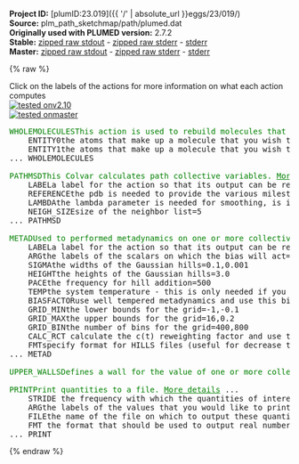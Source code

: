 **Project ID:** [plumID:23.019]({{ '/' | absolute_url }}eggs/23/019/)  
**Source:** plm_path_sketchmap/path/plumed.dat  
**Originally used with PLUMED version:** 2.7.2  
**Stable:** [zipped raw stdout](plumed.dat.plumed.stdout.txt.zip) - [zipped raw stderr](plumed.dat.plumed.stderr.txt.zip) - [stderr](plumed.dat.plumed.stderr)  
**Master:** [zipped raw stdout](plumed.dat.plumed_master.stdout.txt.zip) - [zipped raw stderr](plumed.dat.plumed_master.stderr.txt.zip) - [stderr](plumed.dat.plumed_master.stderr)  

{% raw %}
<div class="plumedpreheader">
<div class="headerInfo" id="value_details_data/plm_path_sketchmap/path/plumed.dat"> Click on the labels of the actions for more information on what each action computes </div>
<div class="containerBadge">
<div class="headerBadge"><a href="plumed.dat.plumed.stderr"><img src="https://img.shields.io/badge/v2.10-passing-green.svg" alt="tested onv2.10" /></a></div>
<div class="headerBadge"><a href="plumed.dat.plumed_master.stderr"><img src="https://img.shields.io/badge/master-passing-green.svg" alt="tested onmaster" /></a></div>
</div>
</div>
<pre class="plumedlisting">
<span class="plumedtooltip" style="color:green">WHOLEMOLECULES<span class="right">This action is used to rebuild molecules that can become split by the periodic boundary conditions. <a href="https://www.plumed.org/doc-master/user-doc/html/WHOLEMOLECULES" style="color:green">More details</a><i></i></span></span> ...
	<span class="plumedtooltip">ENTITY0<span class="right">the atoms that make up a molecule that you wish to align<i></i></span></span>=1-6304 <span style="color:blue" class="comment"># plm5</span>
	<span class="plumedtooltip">ENTITY1<span class="right">the atoms that make up a molecule that you wish to align<i></i></span></span>=6305-6353 <span style="color:blue" class="comment"># lig</span>
... WHOLEMOLECULES
<br/><span style="display:none;" id="data/plm_path_sketchmap/path/plumed.dat">The WHOLEMOLECULES action with label <b></b> calculates something</span><span class="plumedtooltip" style="color:green">PATHMSD<span class="right">This Colvar calculates path collective variables. <a href="https://www.plumed.org/doc-master/user-doc/html/PATHMSD" style="color:green">More details</a><i></i></span></span> ...
	<span class="plumedtooltip">LABEL<span class="right">a label for the action so that its output can be referenced in the input to other actions<i></i></span></span>=<b name="data/plm_path_sketchmap/path/plumed.datp1" onclick='showPath("data/plm_path_sketchmap/path/plumed.dat","data/plm_path_sketchmap/path/plumed.datp1","data/plm_path_sketchmap/path/plumed.datp1","brown")'>p1</b>
	<span class="plumedtooltip">REFERENCE<span class="right">the pdb is needed to provide the various milestones<i></i></span></span>=path_15f.pdb
	<span class="plumedtooltip">LAMBDA<span class="right">the lambda parameter is needed for smoothing, is in the units of plumed<i></i></span></span>=961 <span style="color:blue" class="comment"># lambda=2.3/(average_RMSD_between_frames)**2    2.3/0.048907^2</span>
	<span class="plumedtooltip">NEIGH_SIZE<span class="right">size of the neighbor list<i></i></span></span>=5
... PATHMSD
<br/><span style="display:none;" id="data/plm_path_sketchmap/path/plumed.datp1">The PATHMSD action with label <b>p1</b> calculates the following quantities:<table  align="center" frame="void" width="95%" cellpadding="5%"><tr><td width="5%"><b> Quantity </b>  </td><td><b> Description </b> </td></tr><tr><td width="5%">p1.sss</td><td>the position on the path</td></tr><tr><td width="5%">p1.zzz</td><td>the distance from the path</td></tr></table></span><span class="plumedtooltip" style="color:green">METAD<span class="right">Used to performed metadynamics on one or more collective variables. <a href="https://www.plumed.org/doc-master/user-doc/html/METAD" style="color:green">More details</a><i></i></span></span> ...
	<span class="plumedtooltip">LABEL<span class="right">a label for the action so that its output can be referenced in the input to other actions<i></i></span></span>=<b name="data/plm_path_sketchmap/path/plumed.datmetad" onclick='showPath("data/plm_path_sketchmap/path/plumed.dat","data/plm_path_sketchmap/path/plumed.datmetad","data/plm_path_sketchmap/path/plumed.datmetad","brown")'>metad</b>
	<span class="plumedtooltip">ARG<span class="right">the labels of the scalars on which the bias will act<i></i></span></span>=<b name="data/plm_path_sketchmap/path/plumed.datp1">p1.sss</b>,<b name="data/plm_path_sketchmap/path/plumed.datp1">p1.zzz</b>
	<span class="plumedtooltip">SIGMA<span class="right">the widths of the Gaussian hills<i></i></span></span>=0.1,0.001
	<span class="plumedtooltip">HEIGHT<span class="right">the heights of the Gaussian hills<i></i></span></span>=3.0
	<span class="plumedtooltip">PACE<span class="right">the frequency for hill addition<i></i></span></span>=500
	<span class="plumedtooltip">TEMP<span class="right">the system temperature - this is only needed if you are doing well-tempered metadynamics<i></i></span></span>=298
	<span class="plumedtooltip">BIASFACTOR<span class="right">use well tempered metadynamics and use this bias factor<i></i></span></span>=10
	<span class="plumedtooltip">GRID_MIN<span class="right">the lower bounds for the grid<i></i></span></span>=-1,-0.1
	<span class="plumedtooltip">GRID_MAX<span class="right">the upper bounds for the grid<i></i></span></span>=16,0.2
	<span class="plumedtooltip">GRID_BIN<span class="right">the number of bins for the grid<i></i></span></span>=400,800
	<span class="plumedtooltip">CALC_RCT<span class="right"> calculate the c(t) reweighting factor and use that to obtain the normalized bias [rbias=bias-rct]<i></i></span></span>
	<span class="plumedtooltip">FMT<span class="right">specify format for HILLS files (useful for decrease the number of digits in regtests)<i></i></span></span>=%8.4f
... METAD
<br/><span style="display:none;" id="data/plm_path_sketchmap/path/plumed.datmetad">The METAD action with label <b>metad</b> calculates the following quantities:<table  align="center" frame="void" width="95%" cellpadding="5%"><tr><td width="5%"><b> Quantity </b>  </td><td><b> Description </b> </td></tr><tr><td width="5%">metad.bias</td><td>the instantaneous value of the bias potential</td></tr><tr><td width="5%">metad.rbias</td><td>the instantaneous value of the bias normalized using the c(t) reweighting factor [rbias=bias-rct]</td></tr><tr><td width="5%">metad.rct</td><td>the reweighting factor c(t)</td></tr></table></span><span class="plumedtooltip" style="color:green">UPPER_WALLS<span class="right">Defines a wall for the value of one or more collective variables, <a href="https://www.plumed.org/doc-master/user-doc/html/UPPER_WALLS" style="color:green">More details</a><i></i></span></span> <span class="plumedtooltip">ARG<span class="right">the arguments on which the bias is acting<i></i></span></span>=<b name="data/plm_path_sketchmap/path/plumed.datp1">p1.zzz</b> <span class="plumedtooltip">AT<span class="right">the positions of the wall<i></i></span></span>=0.05 <span class="plumedtooltip">KAPPA<span class="right">the force constant for the wall<i></i></span></span>=50000 <span class="plumedtooltip">EXP<span class="right"> the powers for the walls<i></i></span></span>=2 <span class="plumedtooltip">OFFSET<span class="right"> the offset for the start of the wall<i></i></span></span>=0 <span class="plumedtooltip">LABEL<span class="right">a label for the action so that its output can be referenced in the input to other actions<i></i></span></span>=<b name="data/plm_path_sketchmap/path/plumed.datp1-zzz_uwall" onclick='showPath("data/plm_path_sketchmap/path/plumed.dat","data/plm_path_sketchmap/path/plumed.datp1-zzz_uwall","data/plm_path_sketchmap/path/plumed.datp1-zzz_uwall","brown")'>p1-zzz_uwall</b>
<br/><span style="display:none;" id="data/plm_path_sketchmap/path/plumed.datp1-zzz_uwall">The UPPER_WALLS action with label <b>p1-zzz_uwall</b> calculates the following quantities:<table  align="center" frame="void" width="95%" cellpadding="5%"><tr><td width="5%"><b> Quantity </b>  </td><td><b> Description </b> </td></tr><tr><td width="5%">p1-zzz_uwall.bias</td><td>the instantaneous value of the bias potential</td></tr><tr><td width="5%">p1-zzz_uwall.force2</td><td>the instantaneous value of the squared force due to this bias potential</td></tr></table></span><span class="plumedtooltip" style="color:green">PRINT<span class="right">Print quantities to a file. <a href="https://www.plumed.org/doc-master/user-doc/html/PRINT" style="color:green">More details</a><i></i></span></span> ...
	<span class="plumedtooltip">STRIDE<span class="right"> the frequency with which the quantities of interest should be output<i></i></span></span>=25
	<span class="plumedtooltip">ARG<span class="right">the labels of the values that you would like to print to the file<i></i></span></span>=*
	<span class="plumedtooltip">FILE<span class="right">the name of the file on which to output these quantities<i></i></span></span>=COLVAR
	<span class="plumedtooltip">FMT<span class="right"> the format that should be used to output real numbers<i></i></span></span>=%8.4f
... PRINT
</pre>
{% endraw %}

